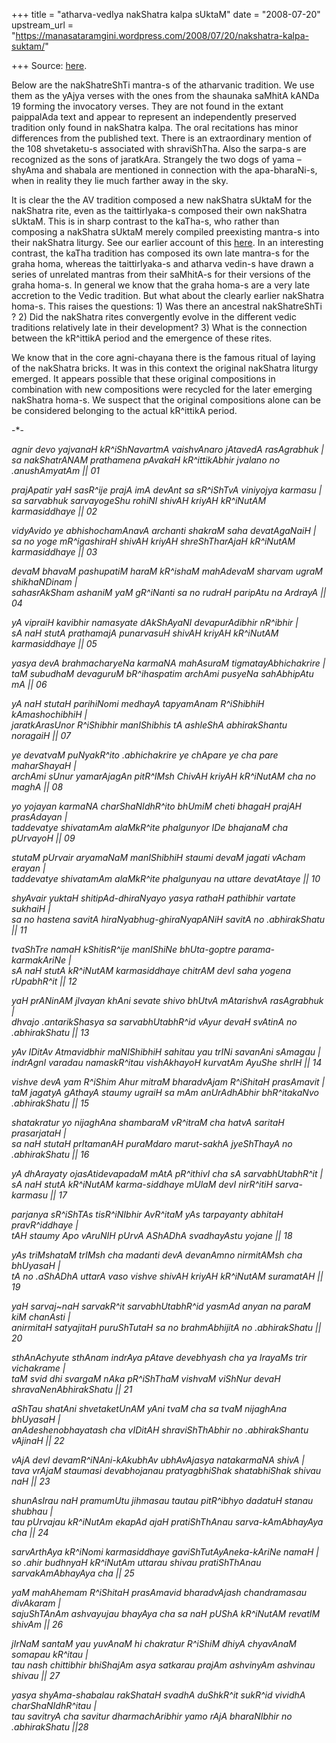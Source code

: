 +++
title = "atharva-vedIya nakShatra kalpa sUktaM"
date = "2008-07-20"
upstream_url = "https://manasataramgini.wordpress.com/2008/07/20/nakshatra-kalpa-suktam/"

+++
Source: [here](https://manasataramgini.wordpress.com/2008/07/20/nakshatra-kalpa-suktam/).

Below are the nakShatreShTi mantra-s of the atharvanic tradition. We use them as the yAjya verses with the ones from the shaunaka saMhitA kANDa 19 forming the invocatory verses. They are not found in the extant paippalAda text and appear to represent an independently preserved tradition only found in nakShatra kalpa. The oral recitations has minor differences from the published text. There is an extraordinary mention of the 108 shvetaketu-s associated with shraviShTha. Also the sarpa-s are recognized as the sons of jaratkAra. Strangely the two dogs of yama – shyAma and shabala are mentioned in connection with the apa-bharaNi-s, when in reality they lie much farther away in the sky.

It is clear the the AV tradition composed a new nakShatra sUktaM for the nakShatra rite, even as the taittirIyaka-s composed their own nakShatra sUktaM. This is in sharp contrast to the kaTha-s, who rather than composing a nakShatra sUktaM merely compiled preexisting mantra-s into their nakShatra liturgy. See our earlier account of this [here](https://manasataramgini.wordpress.com/2007/12/07/nakshatra-homa-as-per-the-kathaka-yajurvedins/). In an interesting contrast, the kaTha tradition has composed its own late mantra-s for the graha homa, whereas the taittirIyaka-s and atharva vedin-s have drawn a series of unrelated mantras from their saMhitA-s for their versions of the graha homa-s. In general we know that the graha homa-s are a very late accretion to the Vedic tradition. But what about the clearly earlier nakShatra homa-s. This raises the questions: 1) Was there an ancestral nakShatreShTi ? 2) Did the nakShatra rites convergently evolve in the different vedic traditions relatively late in their development? 3) What is the connection between the kR^ittikA period and the emergence of these rites.

We know that in the core agni-chayana there is the famous ritual of laying of the nakShatra bricks. It was in this context the original nakShatra liturgy emerged. It appears possible that these original compositions in combination with new compositions were recycled for the later emerging nakShatra homa-s. We suspect that the original compositions alone can be be considered belonging to the actual kR^ittikA period.

-\*-

*agnir devo yajvanaH kR^iShNavartmA vaishvAnaro jAtavedA rasAgrabhuk \|  
sa nakShatrANAM prathamena pAvakaH kR^ittikAbhir jvalano no .anushAmyatAm \|\| 01*

*prajApatir yaH sasR^ije prajA imA devAnt sa sR^iShTvA viniyojya karmasu \|  
sa sarvabhuk sarvayogeShu rohiNI shivAH kriyAH kR^iNutAM karmasiddhaye \|\| 02*

*vidyAvido ye abhishochamAnavA archanti shakraM saha devatAgaNaiH \|  
sa no yoge mR^igashiraH shivAH kriyAH shreShTharAjaH kR^iNutAM karmasiddhaye \|\| 03*

*devaM bhavaM pashupatiM haraM kR^ishaM mahAdevaM sharvam ugraM shikhaNDinam \|  
sahasrAkSham ashaniM yaM gR^iNanti sa no rudraH paripAtu na ArdrayA \|\| 04*

*yA vipraiH kavibhir namasyate dAkShAyaNI devapurAdibhir nR^ibhir \|  
sA naH stutA prathamajA punarvasuH shivAH kriyAH kR^iNutAM karmasiddhaye \|\| 05*

*yasya devA brahmacharyeNa karmaNA mahAsuraM tigmatayAbhichakrire \|  
taM subudhaM devaguruM bR^ihaspatim archAmi pusyeNa sahAbhipAtu mA \|\| 06*

*yA naH stutaH parihiNomi medhayA tapyamAnam R^iShibhiH kAmashochibhiH \|  
jaratkArasUnor R^iShibhir manIShibhis tA ashleShA abhirakShantu noragaiH \|\| 07*

*ye devatvaM puNyakR^ito .abhichakrire ye chApare ye cha pare maharShayaH \|  
archAmi sUnur yamarAjagAn pitR^IMsh ChivAH kriyAH kR^iNutAM cha no maghA \|\| 08*

*yo yojayan karmaNA charShaNIdhR^ito bhUmiM cheti bhagaH prajAH prasAdayan \|  
taddevatye shivatamAm alaMkR^ite phalgunyor IDe bhajanaM cha pUrvayoH \|\| 09*

*stutaM pUrvair aryamaNaM manIShibhiH staumi devaM jagati vAcham erayan \|  
taddevatye shivatamAm alaMkR^ite phalgunyau na uttare devatAtaye \|\| 10*

*shyAvair yuktaH shitipAd-dhiraNyayo yasya rathaH pathibhir vartate sukhaiH \|  
sa no hastena savitA hiraNyabhug-ghiraNyapANiH savitA no .abhirakShatu \|\| 11*

*tvaShTre namaH kShitisR^ije manIShiNe bhUta-goptre parama-karmakAriNe \|  
sA naH stutA kR^iNutAM karmasiddhaye chitrAM devI saha yogena rUpabhR^it \|\| 12*

*yaH prANinAM jIvayan khAni sevate shivo bhUtvA mAtarishvA rasAgrabhuk \|  
dhvajo .antarikShasya sa sarvabhUtabhR^id vAyur devaH svAtinA no .abhirakShatu \|\| 13*

*yAv IDitAv Atmavidbhir maNIShibhiH sahitau yau trINi savanAni sAmagau \|  
indrAgnI varadau namaskR^itau vishAkhayoH kurvatAm AyuShe shrIH \|\| 14*

*vishve devA yam R^iShim Ahur mitraM bharadvAjam R^iShitaH prasAmavit \|  
taM jagatyA gAthayA staumy ugraiH sa mAm anUrAdhAbhir bhR^itakaNvo .abhirakShatu \|\| 15*

*shatakratur yo nijaghAna shambaraM vR^itraM cha hatvA saritaH prasarjataH \|  
sa naH stutaH prItamanAH puraMdaro marut-sakhA jyeShThayA no .abhirakShatu \|\| 16*

*yA dhArayaty ojasAtidevapadaM mAtA pR^ithivI cha sA sarvabhUtabhR^it \|  
sA naH stutA kR^iNutAM karma-siddhaye mUlaM devI nirR^itiH sarva-karmasu \|\| 17*

*parjanya sR^iShTAs tisR^iNIbhir AvR^itaM yAs tarpayanty abhitaH pravR^iddhaye \|  
tAH staumy Apo vAruNIH pUrvA AShADhA svadhayAstu yojane \|\| 18*

*yAs triMshataM trIMsh cha madanti devA devanAmno nirmitAMsh cha bhUyasaH \|  
tA no .aShADhA uttarA vaso vishve shivAH kriyAH kR^iNutAM suramatAH \|\| 19*

*yaH sarvaj\~naH sarvakR^it sarvabhUtabhR^id yasmAd anyan na paraM kiM chanAsti \|  
anirmitaH satyajitaH puruShTutaH sa no brahmAbhijitA no .abhirakShatu \|\| 20*

*sthAnAchyute sthAnam indrAya pAtave devebhyash cha ya IrayaMs trir vichakrame \|  
taM svid dhi svargaM nAka pR^iShThaM vishvaM viShNur devaH shravaNenAbhirakShatu \|\| 21*

*aShTau shatAni shvetaketUnAM yAni tvaM cha sa tvaM nijaghAna bhUyasaH \|  
anAdeshenobhayatash cha vIDitAH shraviShThAbhir no .abhirakShantu vAjinaH \|\| 22*

*vAjA devI devamR^iNAni-kAkubhAv ubhAvAjasya natakarmaNA shivA \|  
tava vrAjaM staumasi devabhojanau pratyagbhiShak shatabhiShak shivau naH \|\| 23*

*shunAsIrau naH pramumUtu jihmasau tautau pitR^ibhyo dadatuH stanau shubhau \|  
tau pUrvajau kR^iNutAm ekapAd ajaH pratiShThAnau sarva-kAmAbhayAya cha \|\| 24*

*sarvArthAya kR^iNomi karmasiddhaye gaviShTutAyAneka-kAriNe namaH \|  
so .ahir budhnyaH kR^iNutAm uttarau shivau pratiShThAnau sarvakAmAbhayAya cha \|\| 25*

*yaM mahAhemam R^iShitaH prasAmavid bharadvAjash chandramasau divAkaram \|  
sajuShTAnAm ashvayujau bhayAya cha sa naH pUShA kR^iNutAM revatIM shivAm \|\| 26*

*jIrNaM santaM yau yuvAnaM hi chakratur R^iShiM dhiyA chyavAnaM somapau kR^itau \|  
tau nash chittibhir bhiShajAm asya satkarau prajAm ashvinyAm ashvinau shivau \|\| 27*

*yasya shyAma-shabalau rakShataH svadhA duShkR^it sukR^id vividhA charShaNIdhR^itau \|  
tau savitryA cha savitur dharmachAribhir yamo rAjA bharaNIbhir no .abhirakShatu \|\|28*

